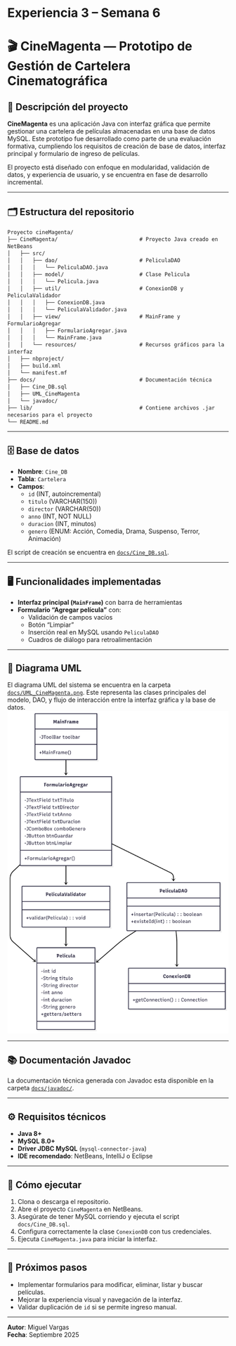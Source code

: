 # Experiencia 3 – Semana 6
# 🎬 CineMagenta — Prototipo de Gestión de Cartelera Cinematográfica

## 📌 Descripción del proyecto

**CineMagenta** es una aplicación Java con interfaz gráfica que permite gestionar una cartelera de películas almacenadas en una base de datos MySQL. Este prototipo fue desarrollado como parte de una evaluación formativa, cumpliendo los requisitos de creación de base de datos, interfaz principal y formulario de ingreso de películas.

El proyecto está diseñado con enfoque en modularidad, validación de datos, y experiencia de usuario, y se encuentra en fase de desarrollo incremental.

---

## 🗂️ Estructura del repositorio

```
Proyecto cineMagenta/ 
├── CineMagenta/                          # Proyecto Java creado en NetBeans 
│   ├── src/ 
│   │   ├── dao/                          # PeliculaDAO 
│   │   │   └── PeliculaDAO.java
│   │   ├── model/                        # Clase Pelicula 
│   │   │   └── Pelicula.java  
│   │   ├── util/                         # ConexionDB y PeliculaValidador 
│   │   │   ├── ConexionDB.java 
│   │   │   └── PeliculaValidador.java 
│   │   ├── view/                         # MainFrame y FormularioAgregar
│   │   │   ├── FormularioAgregar.java 
│   │   │   └── MainFrame.java
│   │   └── resources/                    # Recursos gráficos para la interfaz
│   ├── nbproject/                       
│   ├── build.xml                        
│   └── manifest.mf                        
├── docs/                                 # Documentación técnica 
│   ├── Cine_DB.sql        
│   ├── UML_CineMagenta    
│   └── javadoc/ 
├── lib/                                  # Contiene archivos .jar necesarios para el proyecto
└── README.md          
```
---

## 🗄️ Base de datos

- **Nombre**: `Cine_DB`
- **Tabla**: `Cartelera`
- **Campos**:
  - `id` (INT, autoincremental)
  - `titulo` (VARCHAR(150))
  - `director` (VARCHAR(50))
  - `anno` (INT, NOT NULL)
  - `duracion` (INT, minutos)
  - `genero` (ENUM: Acción, Comedia, Drama, Suspenso, Terror, Animación)

El script de creación se encuentra en [`docs/Cine_DB.sql`](docs/Cine_DB.sql).

---

## 🖥️ Funcionalidades implementadas

- **Interfaz principal (`MainFrame`)** con barra de herramientas
- **Formulario “Agregar película”** con:
  - Validación de campos vacíos
  - Botón “Limpiar”
  - Inserción real en MySQL usando `PeliculaDAO`
  - Cuadros de diálogo para retroalimentación

---

## 📐 Diagrama UML

El diagrama UML del sistema se encuentra en la carpeta [`docs/UML_CineMagenta.png`](docs/UML_CineMagenta.png). Este representa las clases principales del modelo, DAO, y flujo de interacción entre la interfaz gráfica y la base de datos.
![Diagrama UML](docs/UML_CineMagenta.png)

---

## 📚 Documentación Javadoc

La documentación técnica generada con Javadoc esta disponible en la carpeta [`docs/javadoc/`](docs/javadoc/). 

---

## ⚙️ Requisitos técnicos

- **Java 8+**
- **MySQL 8.0+**
- **Driver JDBC MySQL** (`mysql-connector-java`)
- **IDE recomendado**: NetBeans, IntelliJ o Eclipse

---

## 🚀 Cómo ejecutar

1. Clona o descarga el repositorio.
2. Abre el proyecto `CineMagenta` en NetBeans.
3. Asegúrate de tener MySQL corriendo y ejecuta el script `docs/Cine_DB.sql`.
4. Configura correctamente la clase `ConexionDB` con tus credenciales.
5. Ejecuta `CineMagenta.java` para iniciar la interfaz.

---

## 🧭 Próximos pasos

- Implementar formularios para modificar, eliminar, listar y buscar películas.
- Mejorar la experiencia visual y navegación de la interfaz.
- Validar duplicación de `id` si se permite ingreso manual.

---

**Autor**: Miguel Vargas  
**Fecha**: Septiembre 2025  

